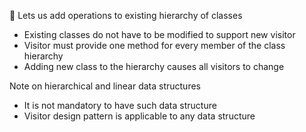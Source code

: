  Lets us add operations to existing hierarchy of classes
- Existing classes do not have to be modified to support new visitor
- Visitor must provide one method for every member of the class hierarchy
- Adding new class to the hierarchy causes all visitors to change

Note on hierarchical and linear data structures
- It is not mandatory to have such data structure
- Visitor design pattern is applicable to any data structure
